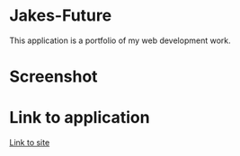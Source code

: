 # Jakes-Future

This application is a portfolio of my web development work.

# Screenshot

# Link to application

[Link to site](https://jakelw96.github.io/jakes-future/)
